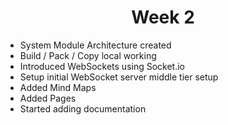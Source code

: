 # <center>Week 2</center>
- System Module Architecture created
- Build / Pack / Copy local working
- Introduced WebSockets using Socket.io
- Setup initial WebSocket server middle tier setup
- Added Mind Maps
- Added Pages
- Started adding documentation
